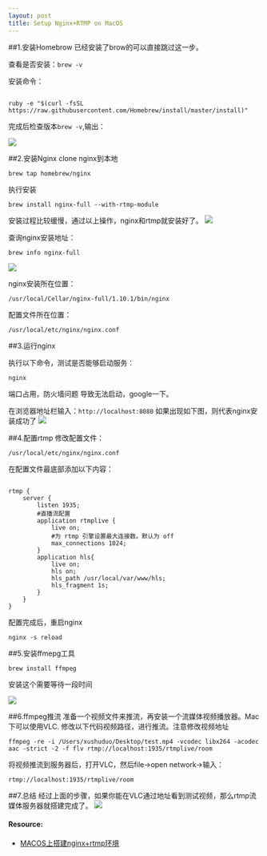 ```yaml
---
layout: post
title: Setup Nginx+RTMP on MacOS
---
```


##1.安装Homebrow
已经安装了brow的可以直接跳过这一步。

查看是否安装：`brew -v`

安装命令：

<pre><code>
ruby -e "$(curl -fsSL https://raw.githubusercontent.com/Homebrew/install/master/install)"
</code></pre>

完成后检查版本`brew -v`,输出：

![](../../../../../public/images/nginx_rtmp/54167569.png)

##2.安装Nginx
clone nginx到本地

`brew tap homebrew/nginx`

执行安装

`brew install nginx-full --with-rtmp-module`

安装过程比较缓慢，通过以上操作，nginx和rtmp就安装好了。
![](../../../../../public/images/nginx_rtmp/54160627.png)

查询nginx安装地址：

`brew info nginx-full`

![](../../../../../public/images/nginx_rtmp/54131605.png)

nginx安装所在位置：

`/usr/local/Cellar/nginx-full/1.10.1/bin/nginx`

配置文件所在位置：

`/usr/local/etc/nginx/nginx.conf`

##3.运行nginx

执行以下命令，测试是否能够启动服务：

`nginx`

端口占用，防火墙问题 导致无法启动，google一下。

在浏览器地址栏输入：`http://localhost:8080`
如果出现如下图，则代表nginx安装成功了
![](../../../../../public/images/nginx_rtmp/54289471.png)

##4.配置rtmp
修改配置文件：

`/usr/local/etc/nginx/nginx.conf`

在配置文件最底部添加以下内容：

<pre><code>
rtmp {
    server {
        listen 1935;
        #直播流配置
        application rtmplive {
            live on;
            #为 rtmp 引擎设置最大连接数。默认为 off
            max_connections 1024;
        }
        application hls{
            live on;
            hls on;
            hls_path /usr/local/var/www/hls;
            hls_fragment 1s;
        }
    }
}
</code></pre>

配置完成后，重启nginx

`nginx -s reload`

##5.安装ffmepg工具

`brew install ffmpeg`

安装这个需要等待一段时间

![](../../../../../public/images/nginx_rtmp/54461614.png)

##6.ffmpeg推流
准备一个视频文件来推流，再安装一个流媒体视频播放器。Mac下可以使用VLC.
修改以下代码视频路径，进行推流。注意修改视频地址

`ffmpeg -re -i /Users/xushuduo/Desktop/test.mp4 -vcodec libx264 -acodec aac -strict -2 -f flv rtmp://localhost:1935/rtmplive/room`

将视频推流到服务器后，打开VLC，然后file->open network->输入：

`rtmp://localhost:1935/rtmplive/room`

##7.总结
经过上面的步骤，如果你能在VLC通过地址看到测试视频，那么rtmp流媒体服务器就搭建完成了。
![](../../../../../public/images/nginx_rtmp/54598297.png)

#### Resource:
* [MACOS上搭建nginx+rtmp环境](https://github.com/tiantianlan/LiveExplanation/blob/master/MACOS%E4%B8%8A%E6%90%AD%E5%BB%BAnginx%2Brtmp%E7%8E%AF%E5%A2%83.md)
